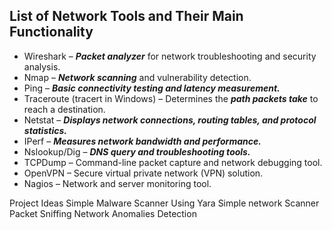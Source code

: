 ## List of Network Tools and Their Main Functionality
- Wireshark – ***Packet analyzer*** for network troubleshooting and security analysis.
- Nmap – ***Network scanning*** and vulnerability detection.
- Ping – ***Basic connectivity testing and latency measurement.***
- Traceroute (tracert in Windows) – Determines the ***path packets take*** to reach a destination.
- Netstat – ***Displays network connections, routing tables, and protocol statistics.***
- IPerf – ***Measures network bandwidth and performance.***
- Nslookup/Dig – ***DNS query and troubleshooting tools.***
- TCPDump – Command-line packet capture and network debugging tool.
- OpenVPN – Secure virtual private network (VPN) solution.
- Nagios – Network and server monitoring tool.

Project Ideas
Simple Malware Scanner Using Yara
Simple network Scanner
Packet Sniffing
Network Anomalies Detection

